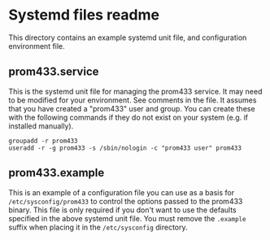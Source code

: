 # Systemd files readme

This directory contains an example systemd unit file, and configuration environment file.

## prom433.service
This is the systemd unit file for managing the prom433 service. It may need to be modified for your environment.  See comments in the file.  It assumes that you have created a "prom433" user and group.  You can create these with the following commands if they do not exist on your system (e.g. if installed manually).

```
groupadd -r prom433
useradd -r -g prom433 -s /sbin/nologin -c "prom433 user" prom433
```

## prom433.example
This is an example of a configuration file you can use as a basis for `/etc/sysconfig/prom433` to control the options passed to the prom433 binary.
This file is only required if you don't want to use the defaults specified in the above systemd unit file. You must remove the `.example` suffix when placing it in the `/etc/sysconfig` directory.
